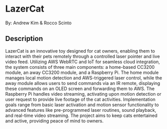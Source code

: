 # LazerCat

By: Andrew Kim & Rocco Scinto

## Description

LazerCat is an innovative toy designed for cat owners, enabling them to interact with their pets remotely through a controlled laser pointer and live video feed. Utilizing AWS WebRTC and IoT for seamless cloud integration, the system consists of three main components: a home-based CC3200 module, an away CC3200 module, and a Raspberry Pi. The home module manages local motion detection and AWS-triggered laser control, while the away module allows users to send commands via an IR remote, displaying these commands on an OLED screen and forwarding them to AWS. The Raspberry Pi handles video streaming, activating upon motion detection or user request to provide live footage of the cat activities. Implementation goals range from basic laser activation and motion sensor functionality to advanced features like pre-programmed laser routines, sound playback, and real-time video streaming. The project aims to keep cats entertained and active, providing peace of mind to owners.
